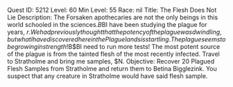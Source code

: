 Quest ID: 5212
Level: 60
Min Level: 55
Race: nil
Title: The Flesh Does Not Lie
Description: The Forsaken apothecaries are not the only beings in this world schooled in the sciences.$B$BI have been studying the plague for years, $r. We had previously thought that the potency of the plague was dwindling, but what I have discovered here in the Plaguelands is startling. The plague seems to be growing in strength!$B$BI need to run more tests! The most potent source of the plague is from the tainted flesh of the most recently infected. Travel to Stratholme and bring me samples, $N.
Objective: Recover 20 Plagued Flesh Samples from Stratholme and return them to Betina Bigglezink. You suspect that any creature in Stratholme would have said flesh sample.
